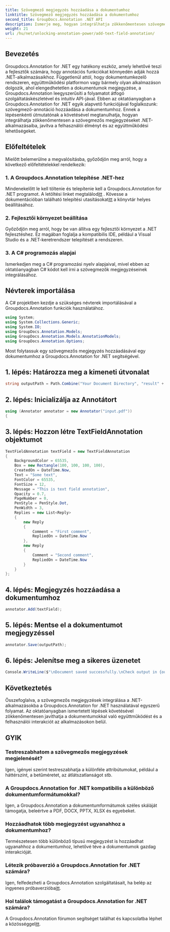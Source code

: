 ```yaml
---
title: Szövegmező megjegyzés hozzáadása a dokumentumhoz
linktitle: Szövegmező megjegyzés hozzáadása a dokumentumhoz
second_title: GroupDocs.Annotation .NET API
description: Ismerje meg, hogyan integrálhatja zökkenőmentesen szövegmezős megjegyzéseket .NET-alkalmazásaiba a Groupdocs.Annotation for .NET segítségével.
weight: 21
url: /hu/net/unlocking-annotation-power/add-text-field-annotation/
---
```

## Bevezetés
Groupdocs.Annotation for .NET egy hatékony eszköz, amely lehetővé teszi a fejlesztők számára, hogy annotációs funkciókat könnyedén adják hozzá .NET-alkalmazásaikhoz. Függetlenül attól, hogy dokumentumkezelő rendszeren, együttműködési platformon vagy bármely olyan alkalmazáson dolgozik, ahol elengedhetetlen a dokumentumok megjegyzése, a Groupdocs.Annotation leegyszerűsíti a folyamatot átfogó szolgáltatáskészletével és intuitív API-jával.
Ebben az oktatóanyagban a Groupdocs.Annotation for .NET egyik alapvető funkciójával foglalkozunk: szövegmező-annotáció hozzáadása a dokumentumhoz. Ennek a lépésenkénti útmutatónak a követésével megtanulhatja, hogyan integrálhatja zökkenőmentesen a szövegmezős megjegyzéseket .NET-alkalmazásaiba, javítva a felhasználói élményt és az együttműködési lehetőségeket.
## Előfeltételek
Mielőtt belemerülne a megvalósításba, győződjön meg arról, hogy a következő előfeltételekkel rendelkezik:
### 1. A Groupdocs.Annotation telepítése .NET-hez
 Mindenekelőtt le kell töltenie és telepítenie kell a Groupdocs.Annotation for .NET programot. A letöltési linket megtalálod[itt](https://releases.groupdocs.com/annotation/net/) . Kövesse a dokumentációban található telepítési utasításokat[itt](https://tutorials.groupdocs.com/annotation/net/) a könyvtár helyes beállításához.
### 2. Fejlesztői környezet beállítása
Győződjön meg arról, hogy be van állítva egy fejlesztői környezet a .NET fejlesztéshez. Ez magában foglalja a kompatibilis IDE, például a Visual Studio és a .NET-keretrendszer telepítését a rendszeren.
### 3. A C# programozás alapjai
Ismerkedjen meg a C# programozási nyelv alapjaival, mivel ebben az oktatóanyagban C# kódot kell írni a szövegmezők megjegyzéseinek integrálásához.

## Névterek importálása
A C# projektben kezdje a szükséges névterek importálásával a Groupdocs.Annotation funkciók használatához.
```csharp
using System;
using System.Collections.Generic;
using System.IO;
using GroupDocs.Annotation.Models;
using GroupDocs.Annotation.Models.AnnotationModels;
using GroupDocs.Annotation.Options;
```

Most folytassuk egy szövegmezős megjegyzés hozzáadásával egy dokumentumhoz a Groupdocs.Annotation for .NET segítségével.
## 1. lépés: Határozza meg a kimeneti útvonalat
```csharp
string outputPath = Path.Combine("Your Document Directory", "result" + Path.GetExtension("input.pdf"));
```
## 2. lépés: Inicializálja az Annotátort
```csharp
using (Annotator annotator = new Annotator("input.pdf"))
{
```
## 3. lépés: Hozzon létre TextFieldAnnotation objektumot
```csharp
TextFieldAnnotation textField = new TextFieldAnnotation
{
    BackgroundColor = 65535,
    Box = new Rectangle(100, 100, 100, 100),
    CreatedOn = DateTime.Now,
    Text = "Some text",
    FontColor = 65535,
    FontSize = 12,
    Message = "This is text field annotation",
    Opacity = 0.7,
    PageNumber = 0,
    PenStyle = PenStyle.Dot,
    PenWidth = 3,
    Replies = new List<Reply>
    {
        new Reply
        {
            Comment = "First comment",
            RepliedOn = DateTime.Now
        },
        new Reply
        {
            Comment = "Second comment",
            RepliedOn = DateTime.Now
        }
    }
};
```
## 4. lépés: Megjegyzés hozzáadása a dokumentumhoz
```csharp
annotator.Add(textField);
```
## 5. lépés: Mentse el a dokumentumot megjegyzéssel
```csharp
annotator.Save(outputPath);
```
## 6. lépés: Jelenítse meg a sikeres üzenetet
```csharp
Console.WriteLine($"\nDocument saved successfully.\nCheck output in {outputPath}.");
```

## Következtetés
Összefoglalva, a szövegmezős megjegyzések integrálása a .NET-alkalmazásokba a Groupdocs.Annotation for .NET használatával egyszerű folyamat. Az oktatóanyagban ismertetett lépések követésével zökkenőmentesen javíthatja a dokumentumokkal való együttműködést és a felhasználói interakciót az alkalmazásokon belül.
## GYIK
### Testreszabhatom a szövegmezős megjegyzések megjelenését?
Igen, igényei szerint testreszabhatja a különféle attribútumokat, például a háttérszínt, a betűméretet, az átlátszatlanságot stb.
### A Groupdocs.Annotation for .NET kompatibilis a különböző dokumentumformátumokkal?
Igen, a Groupdocs.Annotation a dokumentumformátumok széles skáláját támogatja, beleértve a PDF, DOCX, PPTX, XLSX és egyebeket.
### Hozzáadhatok több megjegyzést ugyanahhoz a dokumentumhoz?
Természetesen több különböző típusú megjegyzést is hozzáadhat ugyanahhoz a dokumentumhoz, lehetővé téve a dokumentumok gazdag interakcióját.
### Létezik próbaverzió a Groupdocs.Annotation for .NET számára?
 Igen, felfedezheti a Groupdocs.Annotation szolgáltatásait, ha belép az ingyenes próbaverzióba[itt](https://releases.groupdocs.com/).
### Hol találok támogatást a Groupdocs.Annotation for .NET számára?
 A Groupdocs.Annotation fórumon segítséget találhat és kapcsolatba léphet a közösséggel[itt](https://forum.groupdocs.com/c/annotation/10).